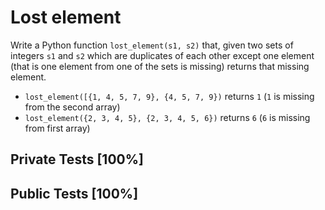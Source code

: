# Lost element

Write a Python function `lost_element(s1, s2)` that, given two sets of integers `s1` and `s2` which are duplicates of each other except one element (that is one element from one of the sets is missing) returns that missing element.


* `lost_element([{1, 4, 5, 7, 9}, {4, 5, 7, 9})` returns `1` (`1` is missing from the second array)
* `lost_element({2, 3, 4, 5}, {2, 3, 4, 5, 6})` returns `6` (`6` is missing from first array)



## Private Tests [100%]

## Public Tests [100%]
